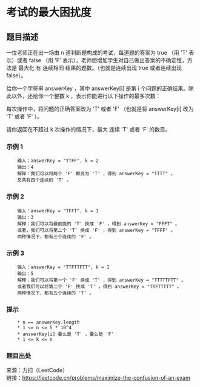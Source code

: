 # 考试的最大困扰度

## 题目描述

一位老师正在出一场由 n 道判断题构成的考试，每道题的答案为 true （用 'T' 表示）或者 false （用 'F' 表示）。老师想增加学生对自己做出答案的不确定性，方法是 最大化 有 连续相同 结果的题数。（也就是连续出现 true 或者连续出现 false）。

给你一个字符串 answerKey ，其中 answerKey[i] 是第 i 个问题的正确结果。除此以外，还给你一个整数 k ，表示你能进行以下操作的最多次数：

每次操作中，将问题的正确答案改为 'T' 或者 'F' （也就是将 answerKey[i] 改为 'T' 或者 'F' ）。

请你返回在不超过 k 次操作的情况下，最大 连续 'T' 或者 'F' 的数目。

### 示例 1

```text
    输入：answerKey = "TTFF", k = 2
    输出：4
    解释：我们可以将两个 'F' 都变为 'T' ，得到 answerKey = "TTTT" 。
    总共有四个连续的 'T' 。
```

### 示例 2

```text
    输入：answerKey = "TFFT", k = 1
    输出：3
    解释：我们可以将最前面的 'T' 换成 'F' ，得到 answerKey = "FFFT" 。
    或者，我们可以将第二个 'T' 换成 'F' ，得到 answerKey = "TFFF" 。
    两种情况下，都有三个连续的 'F' 。
```

### 示例 3

```text
    输入：answerKey = "TTFTTFTT", k = 1
    输出：5
    解释：我们可以将第一个 'F' 换成 'T' ，得到 answerKey = "TTTTTFTT" 。
    或者我们可以将第二个 'F' 换成 'T' ，得到 answerKey = "TTFTTTTT" 。
    两种情况下，都有五个连续的 'T' 。
```

### 提示

```text
    * n == answerKey.length
    * 1 <= n <= 5 * 10^4
    * answerKey[i] 要么是 'T' ，要么是 'F'
    * 1 <= k <= n
```

### 题目出处

来源：力扣（LeetCode）  
链接：<https://leetcode.cn/problems/maximize-the-confusion-of-an-exam>
